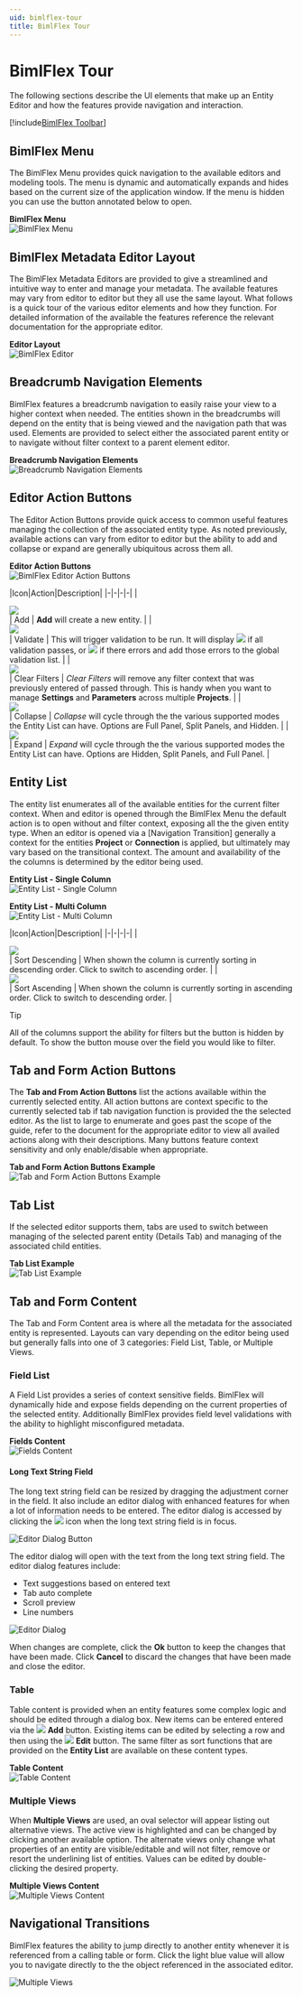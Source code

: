 ```yaml
---
uid: bimlflex-tour
title: BimlFlex Tour
---
```

# BimlFlex Tour  

The following sections describe the UI elements that make up an Entity Editor and how the features provide navigation and interaction.  

[!include[BimlFlex Toolbar](_incl-toolbar.md)]

## BimlFlex Menu  

The BimlFlex Menu provides quick navigation to the available editors and modeling tools.  The menu is dynamic and automatically expands and hides based on the current size of the application window.  If the menu is hidden you can use the button annotated below to open.  

**BimlFlex Menu**  
<img
    src="images/bimlflex-app-menu.png"
    class="border-image"
    title="BimlFlex Menu"
/>

## BimlFlex Metadata Editor Layout  

The BimlFlex Metadata Editors are provided to give a streamlined and intuitive way to enter and manage your metadata.  The available features may vary from editor to editor but they all use the same layout.  What follows is a quick tour of the various editor elements and how they function.  For detailed information of the available the features reference the relevant documentation for the appropriate editor.  

**Editor Layout**  
![BimlFlex Editor](images/bimlflex-app-editor.png "BimlFlex Editor")  

## Breadcrumb Navigation Elements  

BimlFlex features a breadcrumb navigation to easily raise your view to a higher context when needed.  The entities shown in the breadcrumbs will depend on the entity that is being viewed and the navigation path that was used.  Elements are provided to select either the associated parent entity or to navigate without filter context to a parent element editor.  

**Breadcrumb Navigation Elements**  
![Breadcrumb Navigation Elements](images/bimlflex-app-breadcrumbs.png "Breadcrumb Navigation Elements")  

## Editor Action Buttons  

The Editor Action Buttons provide quick access to common useful features managing the collection of the associated entity type.  As noted previously, available actions can vary from editor to editor but the ability to add and collapse or expand are generally ubiquitous across them all.  

**Editor Action Buttons**  
<img
    src="images/bimlflex-app-editor-actions.png"
    class="border-image"
    title="BimlFlex Editor Action Buttons"
/>

|Icon|Action|Description|
|-|-|-|-|
| <div class="icon-col m-5"><img src="images/svg-icons/add.svg"/></div> | Add | **Add** will create a new entity. |
| <div class="icon-col m-5"><img src="images/svg-icons/validate.svg" /></div> | Validate | This will trigger validation to be run.  It will display <img class="icon-inline" src="images/svg-icons/success.svg" /> if all validation passes, or <img class="icon-inline" src="images/svg-icons/error.svg" /> if there errors and add those errors to the global validation list. |
| <div class="icon-col m-5"><img src="images/svg-icons/filter-clear.svg"/></div> | Clear Filters | *Clear Filters* will remove any filter context that was previously entered of passed through.  This is handy when you want to manage **Settings** and **Parameters** across multiple **Projects**. |
| <div class="icon-col m-5"><img src="images/svg-icons/expanded.svg"/></div> | Collapse | *Collapse* will cycle through the the various supported modes the Entity List can have.  Options are Full Panel, Split Panels, and Hidden. |
| <div class="icon-col m-5"><img src="images/svg-icons/collapsed.svg"/></div> | Expand | *Expand* will cycle through the the various supported modes the Entity List can have.  Options are Hidden, Split Panels, and Full Panel. |

## Entity List  

The entity list enumerates all of the available entities for the current filter context.  When and editor is opened through the BimlFlex Menu the default action is to open without and filter context, exposing all the the given entity type.  When an editor is opened via a [Navigation Transition] generally a context for the entities **Project** or **Connection** is applied, but ultimately may vary based on the transitional context.  The amount and availability of the the columns is determined by the editor being used.  

**Entity List - Single Column**  
<img
    src="images/bimlflex-app-editor-list-single.png"
    class="border-image"
    title="Entity List - Single Column"
/>

**Entity List - Multi Column**  
<img
    src="images/bimlflex-app-editor-list-multi.png"
    class="border-image"
    title="Entity List - Multi Column"
/>

|Icon|Action|Description|
|-|-|-|-|
| <div class="icon-col m-5"><img src="images/svg-icons/sort-desc.svg"/></div> | Sort Descending | When shown the column is currently sorting in descending order.  Click to switch to ascending order. |
| <div class="icon-col m-5"><img src="images/svg-icons/sort-asc.svg"/></div> | Sort Ascending | When shown the column is currently sorting in ascending order.  Click to switch to descending order. |

> [!TIP]
> All of the columns support the ability for filters but the button is hidden by default.  To show the button mouse over the field you would like to filter.  

## Tab and Form Action Buttons  

The **Tab and From Action Buttons** list the actions available within the currently selected entity.  All action buttons are context specific to the currently selected tab if tab navigation function is provided the the selected editor.  As the list to large to enumerate and goes past the scope of the guide, refer to the document for the appropriate editor to view all availed actions along with their descriptions.  Many buttons feature context sensitivity and only enable/disable when appropriate.  

**Tab and Form Action Buttons Example**  
![Tab and Form Action Buttons Example](images/bimlflex-app-form-actions.png "Tab and Form Action Buttons Example")  

## Tab List  

If the selected editor supports them, tabs are used to switch between managing of the selected parent entity (Details Tab) and managing of the associated child entities.  

**Tab List Example**  
![Tab List Example](images/bimlflex-app-form-tabs.png "Tab List Example")  

## Tab and Form Content  

The Tab and Form Content area is where all the metadata for the associated entity is represented.  Layouts can vary depending on the editor being used but generally falls into one of 3 categories: Field List, Table, or Multiple Views.  

### Field List  

A Field List provides a series of context sensitive fields.  BimlFlex will dynamically hide and expose fields depending on the current properties of the selected entity.  Additionally BimlFlex provides field level validations with the ability to highlight misconfigured metadata.  

**Fields Content**  
![Fields Content](images/bimlflex-app-form-fields.png "Fields Content")  

#### Long Text String Field  

The long text string field can be resized by dragging the adjustment corner in the field. It also include an editor dialog with enhanced features for when a lot of information needs to be entered. The editor dialog is accessed by clicking the <img class="icon-inline" src="images/svg-icons/edit.svg"/> icon when the long text string field is in focus.  

<img
    src="images/dialog-editor-button.64566.png"
    class="border-image"
    title="Editor Dialog Button"
/>

The editor dialog will open with the text from the long text string field. The editor dialog features include:  

- Text suggestions based on entered text
- Tab auto complete
- Scroll preview
- Line numbers

<img
    src="images/dialog-editor.64566.png"
    class="border-image"
    title="Editor Dialog"
/>

When changes are complete, click the **Ok** button to keep the changes that have been made. Click **Cancel** to discard the changes that have been made and close the editor.  

### Table  

Table content is provided when an entity features some complex logic and should be edited through a dialog box.  New items can be entered entered via the <img class="icon-inline" src="images/svg-icons/add.svg"/> **Add** button.  Existing items can be edited by selecting a row and then using the <img class="icon-inline" src="images/svg-icons/edit.svg"/> **Edit** button.  The same filter as sort functions that are provided on the **Entity List** are available on these content types.  

**Table Content**  
![Table Content](images/bimlflex-app-form-table.png "Table Content")  

### Multiple Views  

When **Multiple Views** are used, an oval selector will appear listing out alternative views.  The active view is highlighted and can be changed by clicking another available option.  The alternate views only change what properties of an entity are visible/editable and will not filter, remove or resort the underlining list of entities.  Values can be edited by double-clicking the desired property.  

**Multiple Views Content**  
![Multiple Views Content](images/bimlflex-app-form-views.png "Multiple Views Content")  

## Navigational Transitions  

BimlFlex features the ability to jump directly to another entity whenever it is referenced from a calling table or form.  Click the light blue value will allow you to navigate directly to the the object referenced in the associated editor.  

![Multiple Views](images/bimlflex-app-form-navigational-transitions.png "Multiple Views")  
